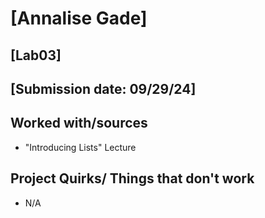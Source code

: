 # [Annalise Gade]
## [Lab03]
## [Submission date: 09/29/24]
## Worked with/sources 
* "Introducing Lists" Lecture
## Project Quirks/ Things that don't work
* N/A